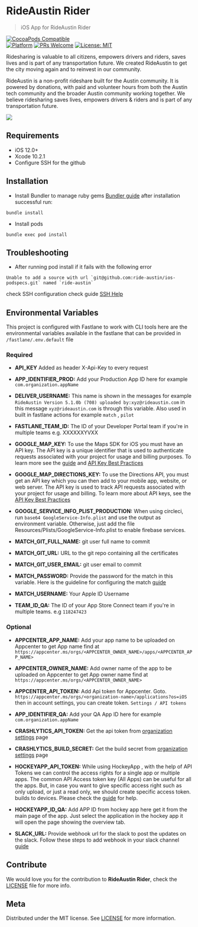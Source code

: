 # RideAustin Rider
> iOS App for RideAustin Rider

[![CocoaPods Compatible](https://img.shields.io/cocoapods/v/EZSwiftExtensions.svg)](https://img.shields.io/cocoapods/v/LFAlertController.svg)  
[![Platform](https://img.shields.io/cocoapods/p/LFAlertController.svg?style=flat)](http://cocoapods.org/pods/LFAlertController)
[![PRs Welcome](https://img.shields.io/badge/PRs-welcome-brightgreen.svg?style=flat-square)](http://makeapullrequest.com)
[![License: MIT](https://img.shields.io/badge/License-MIT-yellow.svg)](https://opensource.org/licenses/MIT)  


Ridesharing is valuable to all citizens, empowers drivers and riders, saves lives and is part of any transportation future. We created RideAustin to get the city moving again and to reinvest in our community.

RideAustin is a non-profit rideshare built for the Austin community. It is powered by donations, with paid and volunteer hours from both the Austin tech community and the broader Austin community working together. We believe ridesharing saves lives, empowers drivers & riders and is part of any transportation future.


![](https://static1.squarespace.com/static/57302ab61d07c088bf6e694b/57408281e3214003460a6d3a/5740828137013bfb815d1b4a/1463845509237/phone-main.jpg?format=1000w)

## Requirements

- iOS 12.0+
- Xcode 10.2.1
- Configure SSH for the github 

## Installation

- Install Bundler to manage ruby gems [Bundler guide](https://bundler.io) after installation successful run:

```
bundle install
```
- Install pods

```
bundle exec pod install
```

## Troubleshooting

- After running pod install if it fails with the following error

```
Unable to add a source with url `git@github.com:ride-austin/ios-podspecs.git` named `ride-austin`
```
check SSH configuration  check guide [SSH Help](https://help.github.com/en/articles/generating-a-new-ssh-key-and-adding-it-to-the-ssh-agent#adding-your-ssh-key-to-the-ssh-agent)  

## Environmental Variables

This project is configured with Fastlane to work with CLI tools  here are the environmental variables available in the fastlane that can be provided in `/fastlane/.env.default` file 

### Required

- __API_KEY__ Added as header X-Api-Key to every request

- __APP_IDENTIFIER_PROD:__  Add your Production App ID here for example `com.organization.appName`   

- __DELIVER_USERNAME:__ This name is shown in the messages for example  `RideAustin Version 5.1.0b (708) uploaded by:xyz@rideaustin.com`  in this message `xyz@rideaustin.com` is through this variable.  Also used in built in fastlane actions for example  `match` , `pilot`  

- __FASTLANE_TEAM_ID:__ The ID of your Developer Portal team if you're in multiple teams e.g. XXXXXXYVXX

- __GOOGLE_MAP_KEY:__ To use the Maps SDK for iOS you must have an API key. The API key is a unique identifier that is used to authenticate requests associated with your project for usage and billing purposes. To learn more see the [guide](https://developers.google.com/maps/documentation/ios-sdk/get-api-key) and [API Key Best Practices](https://developers.google.com/maps/api-key-best-practices) 

- __GOOGLE_MAP_DIRECTIONS_KEY:__ To use the Directions API, you must get an API key which you can then add to your mobile app, website, or web server. The API key is used to track API requests associated with your project for usage and billing. To learn more about API keys, see the [API Key Best Practices](https://developers.google.com/maps/api-key-best-practices) 

- __GOOGLE_SERVICE_INFO_PLIST_PRODUCTION:__ When using circleci, run ```base64 GoogleService-Info.plist``` and use the output as environment variable. Otherwise, just add the file Resources/Plists/GoogleService-Info.plist to enable firebase services.

- __MATCH_GIT_FULL_NAME:__ git user full name to commit

- __MATCH_GIT_URL:__ URL to the git repo containing all the certificates

- __MATCH_GIT_USER_EMAIL:__ git user email to commit

- __MATCH_PASSWORD:__ Provide the password for the match in this variable. Here is the guideline for configuring the match [guide](https://docs.fastlane.tools/actions/match/)

- __MATCH_USERNAME:__ Your Apple ID Username

- __TEAM_ID_QA:__  The ID of your App Store Connect team if you're in multiple teams. e.g  `118247423`


### Optional

- __APPCENTER_APP_NAME:__ Add your app name to be uploaded on Appcenter to get App name find at `https://appcenter.ms/orgs/<APPCENTER_OWNER_NAME>/apps/<APPCENTER_APP_NAME>`

- __APPCENTER_OWNER_NAME:__ Add owner name of the app to be uploaded on Appcenter to get App owner name find at `https://appcenter.ms/orgs/<APPCENTER_OWNER_NAME>`

- __APPCENTER_API_TOKEN:__ Add Api token for Appcenter.  Goto. `https://appcenter.ms/orgs/<organization-name>/applications?os=iOS` then in account settings, you can create token.  `Settings / API tokens`

- __APP_IDENTIFIER_QA:__  Add your QA App ID here for example `com.organization.appName`   

- __CRASHLYTICS_API_TOKEN:__ Get the api token from   [organization settings](https://www.fabric.io/settings/organizations) page

- __CRASHLYTICS_BUILD_SECRET:__ Get the build secret from   [organization settings](https://www.fabric.io/settings/organizations) page

- __HOCKEYAPP_API_TOKEN:__ While using HockeyApp , with the help of API Tokens we can control the access rights for a single app or multiple apps. The common API Access token key (All Apps) can be useful for all the apps. But, in case you want to give specific access right such as only upload, or just a read only, we should create specific access token. builds to devices. Please check the [guide](https://dailydotnettips.com/obtaining-the-app-specific-hockeyapp-api-token/) for help.

- __HOCKEYAPP_ID_QA:__  Add APP ID from hockey app here  get it from the main page of the app.  Just select the application in the hockey app it will open the page showing the overview tab. 

- __SLACK_URL:__ Provide webhook url for the slack to post the updates on the slack. Follow these steps to add webhook in your slack channel  [guide](https://api.slack.com/incoming-webhooks)


## Contribute 

We would love you for the contribution to **RideAustin Rider**, check the  [LICENSE](LICENSE) file for more info.

## Meta

Distributed under the MIT license. See [LICENSE](LICENSE) for more information.

